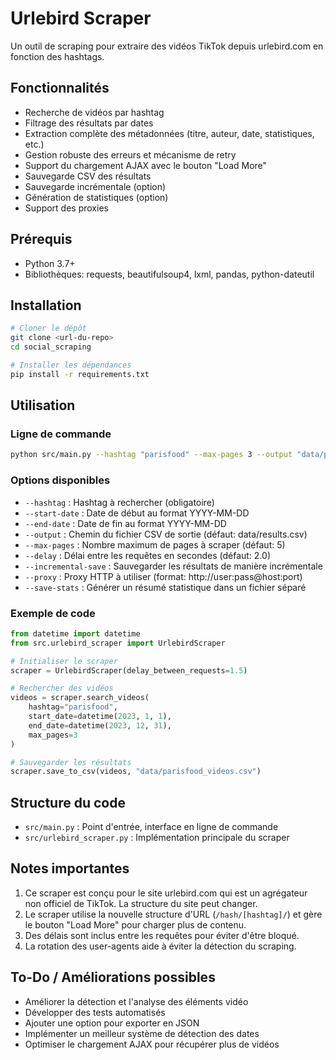 # Urlebird Scraper

Un outil de scraping pour extraire des vidéos TikTok depuis urlebird.com en fonction des hashtags.

## Fonctionnalités

- Recherche de vidéos par hashtag
- Filtrage des résultats par dates
- Extraction complète des métadonnées (titre, auteur, date, statistiques, etc.)
- Gestion robuste des erreurs et mécanisme de retry
- Support du chargement AJAX avec le bouton "Load More"
- Sauvegarde CSV des résultats
- Sauvegarde incrémentale (option)
- Génération de statistiques (option)
- Support des proxies

## Prérequis

- Python 3.7+
- Bibliothèques: requests, beautifulsoup4, lxml, pandas, python-dateutil

## Installation

```bash
# Cloner le dépôt
git clone <url-du-repo>
cd social_scraping

# Installer les dépendances
pip install -r requirements.txt
```

## Utilisation

### Ligne de commande

```bash
python src/main.py --hashtag "parisfood" --max-pages 3 --output "data/parisfood_videos.csv"
```

### Options disponibles

- `--hashtag` : Hashtag à rechercher (obligatoire)
- `--start-date` : Date de début au format YYYY-MM-DD
- `--end-date` : Date de fin au format YYYY-MM-DD
- `--output` : Chemin du fichier CSV de sortie (défaut: data/results.csv)
- `--max-pages` : Nombre maximum de pages à scraper (défaut: 5)
- `--delay` : Délai entre les requêtes en secondes (défaut: 2.0)
- `--incremental-save` : Sauvegarder les résultats de manière incrémentale
- `--proxy` : Proxy HTTP à utiliser (format: http://user:pass@host:port)
- `--save-stats` : Générer un résumé statistique dans un fichier séparé

### Exemple de code

```python
from datetime import datetime
from src.urlebird_scraper import UrlebirdScraper

# Initialiser le scraper
scraper = UrlebirdScraper(delay_between_requests=1.5)

# Rechercher des vidéos
videos = scraper.search_videos(
    hashtag="parisfood",
    start_date=datetime(2023, 1, 1),
    end_date=datetime(2023, 12, 31),
    max_pages=3
)

# Sauvegarder les résultats
scraper.save_to_csv(videos, "data/parisfood_videos.csv")
```

## Structure du code

- `src/main.py` : Point d'entrée, interface en ligne de commande
- `src/urlebird_scraper.py` : Implémentation principale du scraper

## Notes importantes

1. Ce scraper est conçu pour le site urlebird.com qui est un agrégateur non officiel de TikTok. La structure du site peut changer.
2. Le scraper utilise la nouvelle structure d'URL (`/hash/[hashtag]/`) et gère le bouton "Load More" pour charger plus de contenu.
3. Des délais sont inclus entre les requêtes pour éviter d'être bloqué.
4. La rotation des user-agents aide à éviter la détection du scraping.

## To-Do / Améliorations possibles

- Améliorer la détection et l'analyse des éléments vidéo
- Développer des tests automatisés
- Ajouter une option pour exporter en JSON
- Implémenter un meilleur système de détection des dates
- Optimiser le chargement AJAX pour récupérer plus de vidéos
